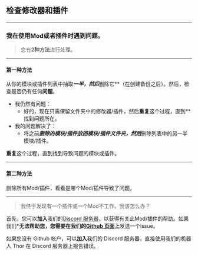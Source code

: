 ## 检查修改器和插件
---

### 我在使用Mod或者插件时遇到问题。

> 您有**2种方法**进行处理。

---

#### 第一种方法

从你的模块或插件列表中抽取***一半，然后***删除它**（在创建备份之后）。然后，检查是否仍有任何**问题**。
- 我仍然有问题：
    - 好的，现在只需保留文件夹中的修改器/插件，然后**重复**这个过程，直到**找到问题所在。
- 我的问题解决了：
    - 将之前***删除的模块/插件放回模块/插件文件夹，然后***删除列表中的另一半模块/插件。

**重复**这个过程，直到找到导致问题的模块或插件。

---

#### 第二种方法

删除所有Mod/插件，看看是哪个Mod/插件导致了问题。

---

> 我终于发现有一个插件或一个Mod不工作。我该怎么办？

首先，您可以**加入**我们的[Discord 服务器](https://discord.gg/mohist)，以获得有关此Mod/插件的帮助。如果我们***无法帮助您，您需要在我们的[Github 页面](https://github.com/MohistMC/Mohist/issues)上**发送一个issue。

如果您没有 Github 帐户，可以**加入**我们的 Discord 服务器，直接使用我们的机器人 Thor 在 Discord 服务器上报告错误。
